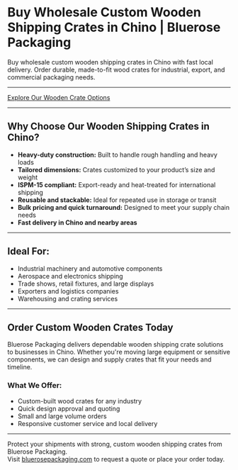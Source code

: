 # Buy Wholesale Custom Wooden Shipping Crates in Chino | Bluerose Packaging

Buy wholesale custom wooden shipping crates in Chino with fast local delivery. Order durable, made-to-fit wood crates for industrial, export, and commercial packaging needs.

---

[Explore Our Wooden Crate Options](https://www.bluerosepackaging.com/product-category/custom-products/custom-wooden-shipping-crates/)

---

## Why Choose Our Wooden Shipping Crates in Chino?

- **Heavy-duty construction:** Built to handle rough handling and heavy loads  
- **Tailored dimensions:** Crates customized to your product’s size and weight  
- **ISPM-15 compliant:** Export-ready and heat-treated for international shipping  
- **Reusable and stackable:** Ideal for repeated use in storage or transit  
- **Bulk pricing and quick turnaround:** Designed to meet your supply chain needs  
- **Fast delivery in Chino and nearby areas**

---

## Ideal For:

- Industrial machinery and automotive components  
- Aerospace and electronics shipping  
- Trade shows, retail fixtures, and large displays  
- Exporters and logistics companies  
- Warehousing and crating services

---

## Order Custom Wooden Crates Today

Bluerose Packaging delivers dependable wooden shipping crate solutions to businesses in Chino. Whether you're moving large equipment or sensitive components, we can design and supply crates that fit your needs and timeline.

### What We Offer:

- Custom-built wood crates for any industry  
- Quick design approval and quoting  
- Small and large volume orders  
- Responsive customer service and local delivery  

---

Protect your shipments with strong, custom wooden shipping crates from Bluerose Packaging.  
Visit [bluerosepackaging.com](https://www.bluerosepackaging.com) to request a quote or place your order today.

